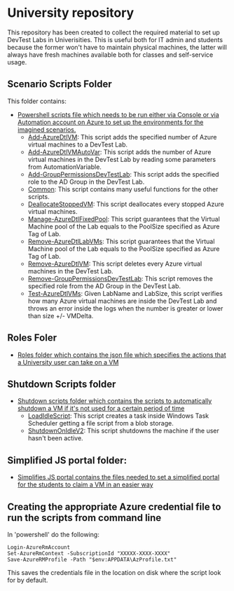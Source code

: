 # University repository
This repository has been created to collect the required material to set up DevTest Labs in Univerisities. This is useful both for IT admin and students because the former won't have to maintain physical machines, the latter will always have fresh machines available both for classes and self-service usage.


## Scenario Scripts Folder
This folder contains:
- [Powershell scripts file which needs to be run either via Console or via Automation account on Azure to set up the environments for the imagined scenarios.](ScenarioScripts)
    - [Add-AzureDtlVM](ScenarioScripts/Add-AzureDtlVM.ps1): This script adds the specified number of Azure virtual machines to a DevTest Lab.
    - [Add-AzureDtlVMAutoVar](ScenarioScripts/Add-AzureDtlVMAutoVar.ps1): This script adds the number of Azure virtual machines in the DevTest Lab by reading some parameters from AutomationVariable.
    - [Add-GroupPermissionsDevTestLab](ScenarioScripts/Add-GroupPermissionsDevTestLab.ps1): This script adds the specified role to the AD Group in the DevTest Lab.
    - [Common](ScenarioScripts/Common.ps1): This script contains many useful functions for the other scripts.
    - [DeallocateStoppedVM](ScenarioScripts/DeallocateStoppedVM.ps1): This script deallocates every stopped Azure virtual machines.
    - [Manage-AzureDtlFixedPool](ScenarioScripts/Manage-AzureDtlFixedPool.ps1): This script guarantees that the Virtual Machine pool of the Lab equals to the PoolSize specified as Azure Tag of Lab.
    - [Remove-AzureDtlLabVMs](ScenarioScripts/Remove-AzureDtlLabVMs.ps1): This script guarantees that the Virtual Machine pool of the Lab equals to the PoolSize specified as Azure Tag of Lab.
    - [Remove-AzureDtlVM](ScenarioScripts/Remove-AzureDtlVM.ps1): This script deletes every Azure virtual machines in the DevTest Lab.
    - [Remove-GroupPermissionsDevTestLab](ScenarioScripts/Remove-GroupPermissionsDevTestLab.ps1): This script removes the specified role from the AD Group in the DevTest Lab.
    - [Test-AzureDtlVMs](ScenarioScripts/Test-AzureDtlVMs.ps1): Given LabName and LabSize, this script verifies how many Azure virtual machines are inside the DevTest Lab and throws an error inside the logs when the number is greater or lower than size +/- VMDelta. 

## Roles Foler
- [Roles folder which contains the json file which specifies the actions that a University user can take on a VM](Roles)

## Shutdown Scripts folder
- [Shutdown scripts folder which contains the scripts to automatically shutdown a VM if it's not used for a certain period of time](Shutdown%20Scripts)
    - [LoadIdleScript](Shutdown%20Scripts/LoadIdleScript.ps1): This script creates a task inside Windows Task Scheduler getting a file script from a blob storage.
    - [ShutdownOnIdleV2](Shutdown%20Scripts/ShutdownOnIdleV2.ps1): This script shutdowns the machine if the user hasn't been active.
  
## Simplified JS portal folder:   
- [Simplifies JS portal contains the files needed to set a simplified portal for the students to claim a VM in an easier way](SimplifiedJSPortal)

## Creating the appropriate Azure credential file to run the scripts from command line
In 'powershell' do the following:

    Login-AzureRmAccount
    Set-AzureRmContext -SubscriptionId "XXXXX-XXXX-XXXX"
    Save-AzureRMProfile -Path "$env:APPDATA\AzProfile.txt"

This saves the credentials file in the location on disk where the script look for by default.
